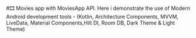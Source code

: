 #🎞 Movies app with MoviesApp API. Here i demonstrate the use of Modern Android 
development tools - (Kotlin, Architecture Components, MVVM, LiveData,
Material Components,Hilt DI, Room DB, Dark Theme & Light Theme)
